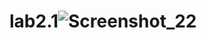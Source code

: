 # lab2.1![Screenshot_22](https://user-images.githubusercontent.com/97260947/197211240-b4fb1181-722a-40bc-b6ec-90eae1c40e90.png)
